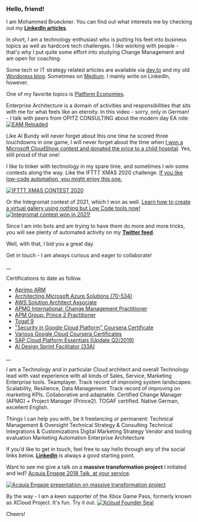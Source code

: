 ### Hello, friend!

I am Mohammed Brueckner. You can find out what interests me by checking out my **[LinkedIn articles](https://www.linkedin.com/today/author/mbrueckner)**.

In short, I am a technology enthusiast who is putting his feet into business topics as well as hardcore tech challenges.
I like working with people - that's why I put quite some effort into studying Change Management and am open for coaching.

Some tech or IT strategy related articles are available via [dev.to](https://dev.to/mrbrue) and my old [Wordpress blog](https://ideasopensourced.wordpress.com). Sometimes on [Medium](https://medium.com/@mohammedbrueckner). I mainly write on LinkedIn, however.

One of my favorite topics is [Platform Economies](https://platformeconomies.com).

Enterprise Architecture is a domain of activities and responsibilities that sits with me for what feels like an eternity.
In this video - sorry, only in German! - I talk with peers from OPITZ CONSULTING about the modern day EA role:
[![EAM Reloaded](https://img.youtube.com/vi/7n0MBTRpND4/0.jpg)](https://www.youtube.com/watch?v=7n0MBTRpND4)

Like Al Bundy will never forget about this one time he scored three touchdowns in one game, I will never forget about the time when [I won a Microsoft CloudShow contest and donated the price to a child hospital](https://www.facebook.com/MicrosoftCloudShow/photos/pcb.1486882274730662/1486881964730693/). Yes, still proud of that one!

I like to tinker with technology in my spare time, and sometimes I win some contests along the way.
Like the IFTTT XMAS 2020 challenge. [If you like low-code automation, you might enjoy this one.](https://www.youtube.com/watch?v=namYiCXgRIk)

[![IFTTT XMAS CONTEST 2020](https://img.youtube.com/vi/namYiCXgRIk/0.jpg)](https://www.youtube.com/watch?v=namYiCXgRIk)

Or the Integromat contest of 2021, which I won as well. [Learn how to create a virtual gallery using nothing but Low Code tools now!](https://medium.com/serverless-and-lowocode-pioneers/winning-with-low-code-the-integromat-contest-of-2021-a1a9df445795)
[![Integromat contest won in 2021!](https://objectstorage.eu-frankfurt-1.oraclecloud.com/n/fr3k19weeykl/b/goodiesgalore/o/integromat-contest-2021.jpg)](https://medium.com/serverless-and-lowocode-pioneers/winning-with-low-code-the-integromat-contest-of-2021-a1a9df445795)

Since I am into bots and am trying to have them do more and more tricks, you will see plenty of automated activity on my **[Twitter feed](https://twitter.com/moebruec)**.

Well, with that, I bid you a great day.

Get in touch - I am always curious and eager to collaborate!

__

Certifications to date as follow.

* [Aprimo ARM](https://res.cloudinary.com/dm5qhwg4t/image/upload/v1595537643/moassets/AB4_ARM_Certificate.pdf)
* [Architecting Microsoft Azure Solutions (70-534)](https://www.credly.com/badges/b1921aed-a23e-45dd-833b-d2ee52925f00/public_url)
* [AWS Solution Architect Associate](https://res.cloudinary.com/dm5qhwg4t/image/upload/v1595537645/moassets/awsSolutionsArchitect_AE.pdf)
* [APMG International: Change Management Practitioner](https://res.cloudinary.com/dm5qhwg4t/image/upload/v1595537644/moassets/2000690216-CMP15.pdf)
* [APM Group: Prince 2 Practitioner](https://res.cloudinary.com/dm5qhwg4t/image/upload/v1595537644/moassets/AB1_P2.pdf)
* [Togaf 9](https://res.cloudinary.com/dm5qhwg4t/image/upload/v1595537643/moassets/AB2_TogafF.pdf)
* ["Security in Google Cloud Platform" Coursera Certificate](https://res.cloudinary.com/dm5qhwg4t/image/upload/v1598464557/moassets/security%20gcp.jpg)
* [Various Google Cloud Coursera Certificates](https://res.cloudinary.com/dm5qhwg4t/image/upload/v1595537644/moassets/cloudera-courses.jpg)
* [SAP Cloud Platform Essentials (Update Q2/2019)](https://open.sap.com/verify/xeseh-dylam-magor-gobyd-sanar)
* [AI Design Sprint Facilitator (33A)](https://www.linkedin.com/feed/update/urn:li:activity:6841081782889259008/)

__

I am a Technology and in particular Cloud architect and overall Technology lead with vast experience with all kinds of Sales, Service, Marketing Enterprise tools. Teamplayer. Track record of improving system landscapes: Scalability, Resilience, Data Management. Track record of improving on marketing KPIs. Collaborative and adaptable. Certified Change Manager (APMG) + Project Manager (Prince2). TOGAF certified. Native German, excellent English.

Things I can help you with, be it freelancing or permanent:
Technical Management & Oversight
Technical Strategy & Consulting
Technical Integrations & Customizations
Digital Marketing Strategy
Vendor and tooling evaluation
Marketing Automation
Enterprise Architecture

If you’d like to get in touch, feel free to say hello through any of the social links below. **[LinkedIn](https://linkedin.com/in/mbrueckner)** is always a good starting point.

Want to see me give a talk on a **massive transformation project** I initiated and led? [Acquia Engage 2018 Talk, at your service](https://www.youtube.com/watch?v=ix98TGcaoMo).

[![Acquia Engage presentation on massive transformation project](https://img.youtube.com/vi/ix98TGcaoMo/0.jpg)](https://www.youtube.com/watch?v=ix98TGcaoMo)

By the way - I am a keen supporter of the Xbox Game Pass, formerly known as XCloud Project. It's fun. Try it out.
[![Xcloud Founder Seal](https://objectstorage.eu-frankfurt-1.oraclecloud.com/n/fr3k19weeykl/b/goodiesgalore/o/Project-xCloud-Gru%CC%88ndungsmitgliedsausweis_small.png)](https://www.xbox.com/en-US/xbox-game-pass?xr=shellnav)

Cheers!
